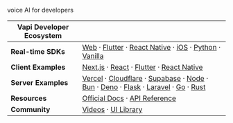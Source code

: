 voice AI for developers
<!--

**Here are some ideas to get you started:**

🙋‍♀️ A short introduction - what is your organization all about?
🌈 Contribution guidelines - how can the community get involved?
👩‍💻 Useful resources - where can the community find your docs? Is there anything else the community should know?
🍿 Fun facts - what does your team eat for breakfast?
🧙 Remember, you can do mighty things with the power of [Markdown](https://docs.github.com/github/writing-on-github/getting-started-with-writing-and-formatting-on-github/basic-writing-and-formatting-syntax)
-->
| Vapi Developer Ecosystem  |  |
|--------------------|----------------------------------------------------------------------------------------------------------------------------------------------------------------------------------------------------------------------------------------------------------------------------------------------------------------------------------------------------------------------------------------------------------------------------------------------------------------------------------|
| **Real-time SDKs** | [Web](https://github.com/VapiAI/web) · [Flutter](https://github.com/VapiAI/flutter) · [React Native](https://github.com/VapiAI/react-native-sdk) · [iOS](https://github.com/VapiAI/ios) · [Python](https://github.com/VapiAI/python) · [Vanilla](https://github.com/VapiAI/html-script-tag) |
| **Client Examples** | [Next.js](https://github.com/VapiAI/client-side-example-javascript-next) · [React](https://github.com/VapiAI/client-side-example-javascript-react) · [Flutter](https://github.com/VapiAI/flutter/tree/main/example) · [React Native](https://github.com/VapiAI/client-side-example-react-native) |
| **Server Examples** | [Vercel](https://github.com/VapiAI/server-side-example-serverless-vercel) · [Cloudflare](https://github.com/VapiAI/server-side-example-serverless-cloudflare) · [Supabase](https://github.com/VapiAI/server-side-example-serverless-supabase) · [Node](https://github.com/VapiAI/server-side-example-javascript-node) · [Bun](https://github.com/VapiAI/server-side-example-javascript-bun) · [Deno](https://github.com/VapiAI/server-side-example-javascript-deno) · [Flask](https://github.com/VapiAI/server-side-example-python-flask) · [Laravel](https://github.com/VapiAI/server-side-example-php-laravel) · [Go](https://github.com/VapiAI/server-side-example-go-gin) · [Rust](https://github.com/VapiAI/server-side-example-rust-actix) |
| **Resources** | [Official Docs](https://docs.vapi.ai/) · [API Reference](https://api.vapi.ai/api) |
| **Community** | [Videos](/community/videos) · [UI Library](https://www.vapiblocks.com/) |
